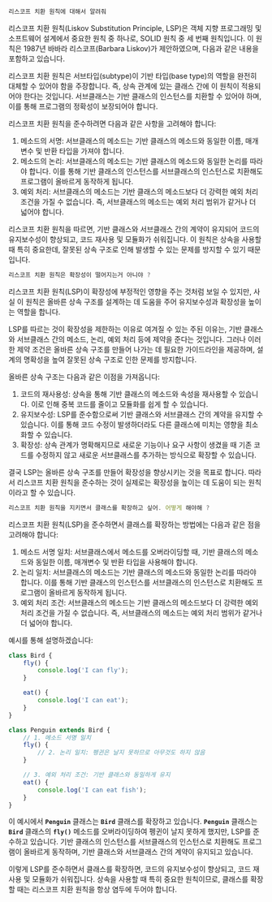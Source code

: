```jsx
리스코프 치환 원칙에 대해서 알려줘
```

리스코프 치환 원칙(Liskov Substitution Principle, LSP)은 객체 지향 프로그래밍 및 소프트웨어 설계에서 중요한 원칙 중 하나로, SOLID 원칙 중 세 번째 원칙입니다. 이 원칙은 1987년 바바라 리스코프(Barbara Liskov)가 제안하였으며, 다음과 같은 내용을 포함하고 있습니다.

리스코프 치환 원칙은 서브타입(subtype)이 기반 타입(base type)의 역할을 완전히 대체할 수 있어야 함을 주장합니다. 즉, 상속 관계에 있는 클래스 간에 이 원칙이 적용되어야 한다는 것입니다. 서브클래스는 기반 클래스의 인스턴스를 치환할 수 있어야 하며, 이를 통해 프로그램의 정확성이 보장되어야 합니다.

리스코프 치환 원칙을 준수하려면 다음과 같은 사항을 고려해야 합니다:

1. 메소드의 서명: 서브클래스의 메소드는 기반 클래스의 메소드와 동일한 이름, 매개변수 및 반환 타입을 가져야 합니다.
2. 메소드의 논리: 서브클래스의 메소드는 기반 클래스의 메소드와 동일한 논리를 따라야 합니다. 이를 통해 기반 클래스의 인스턴스를 서브클래스의 인스턴스로 치환해도 프로그램이 올바르게 동작하게 됩니다.
3. 예외 처리: 서브클래스의 메소드는 기반 클래스의 메소드보다 더 강력한 예외 처리 조건을 가질 수 없습니다. 즉, 서브클래스의 메소드는 예외 처리 범위가 같거나 더 넓어야 합니다.

리스코프 치환 원칙을 따르면, 기반 클래스와 서브클래스 간의 계약이 유지되어 코드의 유지보수성이 향상되고, 코드 재사용 및 모듈화가 쉬워집니다. 이 원칙은 상속을 사용할 때 특히 중요한데, 잘못된 상속 구조로 인해 발생할 수 있는 문제를 방지할 수 있기 때문입니다.

```jsx
리스코프 치환 원칙은 확장성이 떨어지는거 아니야 ?
```

리스코프 치환 원칙(LSP)이 확장성에 부정적인 영향을 주는 것처럼 보일 수 있지만, 사실 이 원칙은 올바른 상속 구조를 설계하는 데 도움을 주어 유지보수성과 확장성을 높이는 역할을 합니다.

LSP를 따르는 것이 확장성을 제한하는 이유로 여겨질 수 있는 주된 이유는, 기반 클래스와 서브클래스 간의 메소드, 논리, 예외 처리 등에 제약을 준다는 것입니다. 그러나 이러한 제약 조건은 올바른 상속 구조를 만들어 나가는 데 필요한 가이드라인을 제공하며, 설계의 명확성을 높여 잘못된 상속 구조로 인한 문제를 방지합니다.

올바른 상속 구조는 다음과 같은 이점을 가져옵니다:

1. 코드의 재사용성: 상속을 통해 기반 클래스의 메소드와 속성을 재사용할 수 있습니다. 이로 인해 중복 코드를 줄이고 모듈화를 쉽게 할 수 있습니다.
2. 유지보수성: LSP를 준수함으로써 기반 클래스와 서브클래스 간의 계약을 유지할 수 있습니다. 이를 통해 코드 수정이 발생하더라도 다른 클래스에 미치는 영향을 최소화할 수 있습니다.
3. 확장성: 상속 관계가 명확해지므로 새로운 기능이나 요구 사항이 생겼을 때 기존 코드를 수정하지 않고 새로운 서브클래스를 추가하는 방식으로 확장할 수 있습니다.

결국 LSP는 올바른 상속 구조를 만들어 확장성을 향상시키는 것을 목표로 합니다. 따라서 리스코프 치환 원칙을 준수하는 것이 실제로는 확장성을 높이는 데 도움이 되는 원칙이라고 할 수 있습니다.

```jsx
리스코프 치환 원칙을 지키면서 클래스를 확장하고 싶어. 어떻게 해야해 ?
```

리스코프 치환 원칙(LSP)을 준수하면서 클래스를 확장하는 방법에는 다음과 같은 점을 고려해야 합니다:

1. 메소드 서명 일치: 서브클래스에서 메소드를 오버라이딩할 때, 기반 클래스의 메소드와 동일한 이름, 매개변수 및 반환 타입을 사용해야 합니다.
2. 논리 일치: 서브클래스의 메소드는 기반 클래스의 메소드와 동일한 논리를 따라야 합니다. 이를 통해 기반 클래스의 인스턴스를 서브클래스의 인스턴스로 치환해도 프로그램이 올바르게 동작하게 됩니다.
3. 예외 처리 조건: 서브클래스의 메소드는 기반 클래스의 메소드보다 더 강력한 예외 처리 조건을 가질 수 없습니다. 즉, 서브클래스의 메소드는 예외 처리 범위가 같거나 더 넓어야 합니다.

예시를 통해 설명하겠습니다:

```jsx
class Bird {
    fly() {
        console.log('I can fly');
    }

    eat() {
        console.log('I can eat');
    }
}

class Penguin extends Bird {
    // 1. 메소드 서명 일치
    fly() {
        // 2. 논리 일치: 펭귄은 날지 못하므로 아무것도 하지 않음
    }

    // 3. 예외 처리 조건: 기반 클래스와 동일하게 유지
    eat() {
        console.log('I can eat fish');
    }
}
```

이 예시에서 **`Penguin`** 클래스는 **`Bird`** 클래스를 확장하고 있습니다. **`Penguin`** 클래스는 **`Bird`** 클래스의 **`fly()`** 메소드를 오버라이딩하여 펭귄이 날지 못하게 했지만, LSP를 준수하고 있습니다. 기반 클래스의 인스턴스를 서브클래스의 인스턴스로 치환해도 프로그램이 올바르게 동작하며, 기반 클래스와 서브클래스 간의 계약이 유지되고 있습니다.

이렇게 LSP를 준수하면서 클래스를 확장하면, 코드의 유지보수성이 향상되고, 코드 재사용 및 모듈화가 쉬워집니다. 상속을 사용할 때 특히 중요한 원칙이므로, 클래스를 확장할 때는 리스코프 치환 원칙을 항상 염두에 두어야 합니다.
